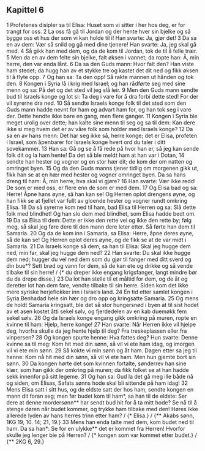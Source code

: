 ## Kapittel 6

1 Profetenes disipler sa til Elisa: Huset som vi sitter i her hos deg, er for trangt for oss.
2 La oss få gå til Jordan og der hente hver sin bjelke og så bygge oss et hus der som vi kan holde til i! Han svarte: Ja, gjør det!
3 Da sa en av dem: Vær så snild og gå med dine tjenere! Han svarte: Ja, jeg skal gå med.
4 Så gikk han med dem, og da de kom til Jordan, tok de til å felle trær.
5 Men da en av dem felte sin bjelke, falt øksen i vannet; da ropte han: Å, min herre, den var enda lånt.
6 Da sa den Guds mann: Hvor falt den? Han viste ham stedet; da hugg han av et stykke tre og kastet det dit ned og fikk øksen til å flyte opp.
7 Og han sa: Ta den opp! Så rakte mannen ut hånden og tok den.
8 Kongen i Syria lå i krig med Israel; og han rådførte seg med sine menn og sa: På det og det sted vil jeg slå leir.
9 Men den Guds mann sendte bud til Israels konge og lot si: Ta deg i vare for å dra forbi dette sted! For der vil syrerne dra ned.
10 Så sendte Israels konge folk til det sted som den Guds mann hadde nevnt for ham og advart ham for, og han tok seg i vare der. Dette hendte ikke bare en gang, men flere ganger.
11 Kongen i Syria ble meget urolig over dette; han kalte sine menn til seg og sa til dem: Kan dere ikke si meg hvem det er av våre folk som holder med Israels konge?
12 Da sa en av hans menn: Det har seg ikke så, herre konge; det er Elisa, profeten i Israel, som åpenbarer for Israels konge hvert ord du taler i ditt sovekammer.
13 Han sa: Gå og se å få rede på hvor han er, så jeg kan sende folk dit og la ham hente! Da det så ble meldt ham at han var i Dotan,
14 sendte han hester og vogner og en stor hær dit; de kom der om natten og omringet byen.
15 Og da den Guds manns tjener tidlig om morgenen gikk ut, fikk han se at en hær med hester og vogner omringet byen. Da sa hans dreng til ham: Å, min herre, hva skal vi gjøre?
16 Han svarte: Vær ikke redd! De som er med oss, er flere enn de som er med dem.
17 Og Elisa bad og sa: Herre! Åpne hans øyne, så han kan se! Og Herren oplot drengens øyne, og han fikk se at fjellet var fullt av gloende hester og vogner rundt omkring Elisa.
18 Da så syrerne kom ned til ham, bad Elisa til Herren og sa: Slå dette folk med blindhet! Og han slo dem med blindhet, som Elisa hadde bedt om.
19 Da sa Elisa til dem: Dette er ikke den rette vei og ikke den rette by; følg meg, så skal jeg føre dere til den mann dere leter etter. Så førte han dem til Samaria.
20 Og da de kom inn i Samaria, sa Elisa: Herre, åpne deres øyne, så de kan se! Og Herren oplot deres øyne, og de fikk se at de var midt i Samaria.
21 Da Israels konge så dem, sa han til Elisa: Skal jeg hugge dem ned, min far, skal jeg hugge dem ned?
22 Han svarte: Du skal ikke hugge dem ned; hugger du vel ned dem som du gjør til fanger med ditt sverd og din bue*? Sett brød og vann for dem, så de kan ete og drikke og så vende tilbake til sin herre! / {* du dreper ikke engang krigsfanger, langt mindre bør du da drepe disse.}
23 Da lot han stelle til et måltid for dem, og de åt og deretter lot han dem fare, vendte tilbake til sin herre. Siden kom det ikke mere syriske herjeflokker inn i Israels land.
24 En tid etter samlet kongen i Syria Benhadad hele sin hær og dro opp og kringsatte Samaria.
25 Og mens de holdt Samaria kringsatt, ble det så stor hungersnød i byen at til sist hodet av et asen kostet åtti sekel sølv, og fjerdedelen av en kab duemøkk fem sekel sølv.
26 Og da Israels konge engang gikk omkring på muren, ropte en kvinne til ham: Hjelp, herre konge!
27 Han svarte: Når Herren ikke vil hjelpe deg, hvorfra skulle da jeg hente hjelp til deg? Fra treskeplassen eller fra vinpersen?
28 Og kongen spurte henne: Hva fattes deg? Hun svarte: Denne kvinne sa til meg: Kom hit med din sønn, så vil vi ete ham idag, og imorgen vil vi ete min sønn.
29 Så kokte vi min sønn og åt ham. Dagen etter sa jeg til henne: Kom nå hit med din sønn, så vil vi ete ham. Men hun gjemte bort sin sønn.
30 Da kongen hørte det som kvinnen fortalte, sønderrev han sine klær, som han gikk der omkring på muren; da fikk folket se at han hadde sekk innenfor på sitt legeme.
31 Og han sa: Gud la det gå meg ille både nå og siden, om Elisas, Safats sønns hode skal bli sittende på ham idag!
32 Mens Elisa satt i sitt hus, og de eldste satt der hos ham, sendte kongen en mann dit foran seg; men før budet kom til ham*, sa han til de eldste: Ser dere at denne mordersønn** har sendt bud hit for å ta mitt hode? Se nå til å stenge døren når budet kommer, og trykke ham tilbake med den! Høres ikke allerede lyden av hans herres trinn etter ham? / {* Elisa.} / {** Akabs sønn, 1KG 19, 10. 14; 21, 19.}
33 Mens han enda talte med dem, kom budet ned til ham. Da sa han*: Se for en ulykke** det er kommet fra Herren! Hvorfor skulle jeg lenger bie på Herren? / {* kongen som var kommet etter budet.} / {** 2KG 6, 29.}

